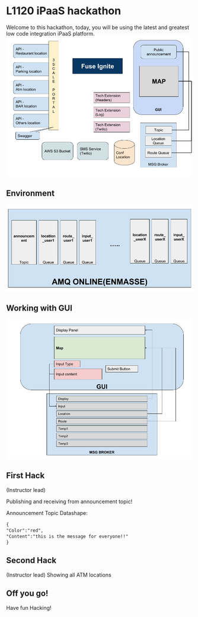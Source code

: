 # L1120 iPaaS hackathon

Welcome to this hackathon, today, you will be using the latest and greatest low code integration iPaaS platform.  
![Lab Environment](images/labenv.png)

## Environment 
![Broker Env](images/msgenv.png)

## Working with GUI
![Working with GUI](images/gui.png)


## First Hack 
(Instructor lead)

Publishing and receiving from announcement topic!

Announcement Topic Datashape: 

```
{
"Color":"red",
"Content":"this is the message for everyone!!"
}
```


## Second Hack
(Instructor lead)
Showing all ATM locations



## Off you go! 
Have fun Hacking!